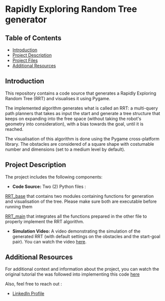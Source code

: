 # Rapidly Exploring Random Tree generator

## Table of Contents
- [Introduction](#introduction)
- [Project Description](#project-description)
- [Project Files](#project-files)
- [Additional Resources](#additional-resources)

## Introduction
This repository contains a code source that generates a Rapidly Exploring Random Tree (RRT) and visualises it using Pygame.

The implemented algorithm generates what is called an RRT: a multi-query path planners that takes as input the start and generate a tree structure that keeps on expanding into the free space (without taking the robot's geometry into consideration), with a bias towards the goal, until it is reached.

The visualisation of this algorithm is done using the Pygame cross-platform library. The obstacles are considered of a square shape with costumable number and dimensions (set to a medium level by default).

## Project Description
The project includes the following components:

- **Code Source:** Two (2) Python files :

[RRT_base](./RRT_base.py) that contains two modules containing functions for generation and visualisation of the tree. Please make sure both are executable before running them

[RRT_main](./RRT_main.py) that integrates all the functions prepared in the other file to properly implement the RRT algorithm.

- **Simulation Video:** A video demonstrating the simulation of the generated RRT (with default settings on the obstacles and the start-goal pair). You can watch the video [here](./demo_video.mp4).

## Additional Resources
For additional context and information about the project, you can watch the original tutorial the was followed into implementing this code [here](https://youtube.com/playlist?list=PL9RPomGb9IpRlfQEGkWnTt8jIauPovpOH&si=I5NM_JdnyWiOX2H5)

Also, feel free to reach out :
- [LinkedIn Profile](linkedin.com/in/yhadj)